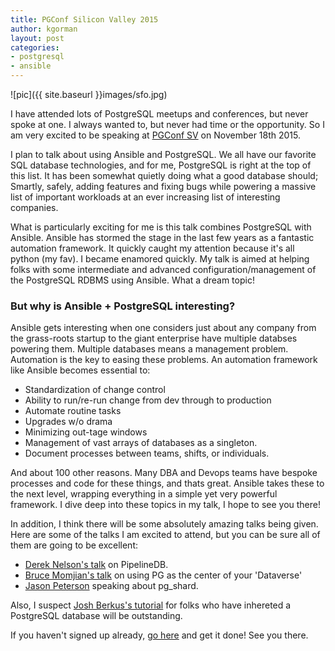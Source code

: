 ```yaml
---
title: PGConf Silicon Valley 2015
author: kgorman
layout: post
categories:
- postgresql
- ansible
---
```


![pic]({{ site.baseurl }}images/sfo.jpg)

I have attended lots of PostgreSQL meetups and conferences, but never spoke at one. I always wanted to, but never had time or the opportunity. So I am very excited to be speaking at [PGConf SV](http://www.pgconfsv.com/) on November 18th 2015.

I plan to talk about using Ansible and PostgreSQL. We all have our favorite SQL database technologies, and for me, PostgreSQL is right at the top of this list. It has been somewhat quietly doing what a good database should; Smartly, safely, adding features and fixing bugs while powering a massive list of important workloads at an ever increasing list of interesting companies.

What is particularly exciting for me is this talk combines PostgreSQL with Ansible. Ansible has stormed the stage in the last few years as a fantastic automation framework. It quickly caught my attention because it's all python (my fav). I became enamored quickly. My talk is aimed at helping folks with some intermediate and advanced configuration/management of the PostgreSQL RDBMS using Ansible. What a dream topic!

### But why is Ansible + PostgreSQL interesting?

Ansible gets interesting when one considers just about any company from the grass-roots startup to the giant enterprise have multiple databses powering them. Multiple databases means a management problem. Automation is the key to easing these problems. An automation framework like Ansible becomes essential to:

- Standardization of change control
- Ability to run/re-run change from dev through to production
- Automate routine tasks
- Upgrades w/o drama
- Minimizing out-tage windows
- Management of vast arrays of databases as a singleton.
- Document processes between teams, shifts, or individuals.

And about 100 other reasons. Many DBA and Devops teams have bespoke processes and code for these things, and thats great. Ansible takes these to the next level, wrapping everything in a simple yet very powerful framework. I dive deep into these topics in my talk, I hope to see you there!

In addition, I think there will be some absolutely amazing talks being given. Here are some of the talks I am excited to attend, but you can be sure all of them are going to be excellent:


- [Derek Nelson's talk](http://www.pgconfsv.com/sessions/pipelinedb-streaming-sql-database) on PipelineDB.
- [Bruce Momjian's talk](http://www.pgconfsv.com/sessions/postgres-heart-your-dataverse) on using PG as the center of your 'Dataverse'
- [Jason Peterson](http://www.pgconfsv.com/sessions/sharding-and-scaling-postgresql-pgshard) speaking about pg_shard.

Also, I suspect [Josh Berkus's tutorial](http://www.pgconfsv.com/sessions/accidental-dba) for folks who have inhereted a PostgreSQL database will be outstanding.

If you haven't signed up already, [go here](http://www.eventbrite.com/e/pgconf-silicon-valley-2015-tickets-16521286613) and get it done! See you there.

